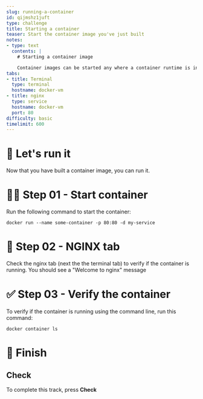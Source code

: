 ```yaml
---
slug: running-a-container
id: qijmshz1juft
type: challenge
title: Starting a container
teaser: Start the container image you've just built
notes:
- type: text
  contents: |
    # Starting a container image

    Container images can be started any where a container runtime is installed.
tabs:
- title: Terminal
  type: terminal
  hostname: docker-vm
- title: nginx
  type: service
  hostname: docker-vm
  port: 80
difficulty: basic
timelimit: 600
---
```


🚀 Let's run it
===============

Now that you have built a container image, you can run it.

👨‍💻 Step 01 - Start container
============================

Run the following command to start the container:

```
docker run --name some-container -p 80:80 -d my-service
```

👀 Step 02 - NGINX tab
======================

Check the nginx tab (next the the terminal tab) to verify if the container is running.
You should see a "Welcome to nginx" message

✅ Step 03 - Verify the container
=================================

To verify if the container is running using the command line, run this command:

```
docker container ls
```

🏁 Finish
=========

## Check

To complete this track, press **Check**
